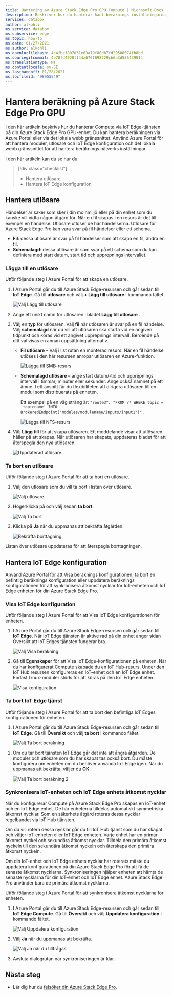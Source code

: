 ```yaml
---
title: Hantering av Azure Stack Edge Pro GPU Compute | Microsoft Docs
description: Beskriver hur du hanterar kant beräknings inställningarna, t. ex. utlösare, moduler, Visa beräknings konfiguration, ta bort konfiguration via Azure Portal på Azure Stack Edge Pro GPU.
services: databox
author: alkohli
ms.service: databox
ms.subservice: edge
ms.topic: how-to
ms.date: 01/27/2021
ms.author: alkohli
ms.openlocfilehash: 4c4fbef807d31e03a79f80db7fd29580074fb8bd
ms.sourcegitcommit: 4e70fd4028ff44a676f698229cb6a3d555439014
ms.translationtype: MT
ms.contentlocale: sv-SE
ms.lasthandoff: 01/28/2021
ms.locfileid: "98955549"
---
```

# <a name="manage-compute-on-your-azure-stack-edge-pro-gpu"></a>Hantera beräkning på Azure Stack Edge Pro GPU

<!--[!INCLUDE [applies-to-skus](../../includes/azure-stack-edge-applies-to-all-sku.md)]-->

I den här artikeln beskrivs hur du hanterar Compute via IoT Edge-tjänsten på din Azure Stack Edge Pro GPU-enhet. Du kan hantera beräkningen via Azure Portal eller via det lokala webb gränssnittet. Använd Azure Portal för att hantera moduler, utlösare och IoT Edge konfiguration och det lokala webb gränssnittet för att hantera beräknings nätverks inställningar.

I den här artikeln kan du se hur du:

> [!div class="checklist"]
> * Hantera utlösare
> * Hantera IoT Edge konfiguration


## <a name="manage-triggers"></a>Hantera utlösare

Händelser är saker som sker i din molnmiljö eller på din enhet som du kanske vill vidta någon åtgärd för. När en fil skapas i en resurs är det till exempel en händelse. Utlösare utlöser de här händelserna. Utlösare för Azure Stack Edge Pro kan vara svar på fil händelser eller ett schema.

- **Fil**: dessa utlösare är svar på fil händelser som att skapa en fil, ändra en fil.
- **Schemalagd**: dessa utlösare är som svar på ett schema som du kan definiera med start datum, start tid och upprepnings intervallet.


### <a name="add-a-trigger"></a>Lägga till en utlösare

Utför följande steg i Azure Portal för att skapa en utlösare.

1. I Azure Portal går du till Azure Stack Edge-resursen och går sedan till **IoT Edge**. Gå till **utlösare** och välj **+ Lägg till utlösare** i kommando fältet.

    ![Välj Lägg till utlösare](media/azure-stack-edge-j-series-manage-compute/add-trigger-1m.png)

2. Ange ett unikt namn för utlösaren i bladet **Lägg till utlösare** .
    
    <!--Trigger names can only contain numbers, lowercase letters, and hyphens. The share name must be between 3 and 63 characters long and begin with a letter or a number. Each hyphen must be preceded and followed by a non-hyphen character.-->

3. Välj en **typ** för utlösaren. Välj **fil** när utlösaren är svar på en fil händelse. Välj **schemalagd** när du vill att utlösaren ska starta vid en angiven tidpunkt och köras vid ett angivet upprepnings intervall. Beroende på ditt val visas en annan uppsättning alternativ.

    - **Fil utlösare** – Välj i list rutan en monterad resurs. När en fil händelse utlöses i den här resursen anropar utlösaren en Azure-funktion.

        ![Lägga till SMB-resurs](media/azure-stack-edge-j-series-manage-compute/add-file-trigger.png)

    - **Schemalagd utlösare** – ange start datum/-tid och upprepnings intervall i timmar, minuter eller sekunder. Ange också namnet på ett ämne. I ett avsnitt får du flexibiliteten att dirigera utlösaren till en modul som distribuerats på enheten.

        Ett exempel på en väg sträng är: `"route3": "FROM /* WHERE topic = 'topicname' INTO BrokeredEndpoint("modules/modulename/inputs/input1")"` .

        ![Lägga till NFS-resurs](media/azure-stack-edge-j-series-manage-compute/add-scheduled-trigger.png)

4. Välj **Lägg till** för att skapa utlösaren. Ett meddelande visar att utlösaren håller på att skapas. När utlösaren har skapats, uppdateras bladet för att återspegla den nya utlösaren.
 
    ![Uppdaterad utlösare](media/azure-stack-edge-j-series-manage-compute/add-trigger-2.png)

### <a name="delete-a-trigger"></a>Ta bort en utlösare

Utför följande steg i Azure Portal för att ta bort en utlösare.

1. Välj den utlösare som du vill ta bort i listan över utlösare.

    ![Välj utlösare](media/azure-stack-edge-j-series-manage-compute/delete-trigger-1.png)

2. Högerklicka på och välj sedan **ta bort**.

    ![Välj Ta bort](media/azure-stack-edge-j-series-manage-compute/delete-trigger-2.png)

3. Klicka på **Ja** när du uppmanas att bekräfta åtgärden.

    ![Bekräfta borttagning](media/azure-stack-edge-j-series-manage-compute/delete-trigger-3.png)

Listan över utlösare uppdateras för att återspegla borttagningen.

## <a name="manage-iot-edge-configuration"></a>Hantera IoT Edge konfiguration

Använd Azure Portal för att Visa beräknings konfigurationen, ta bort en befintlig beräknings konfiguration eller uppdatera beräknings konfigurationen för att synkronisera åtkomst nycklar för IoT-enheten och IoT Edge enheten för din Azure Stack Edge Pro.

### <a name="view-iot-edge-configuration"></a>Visa IoT Edge konfiguration

Utför följande steg i Azure Portal för att Visa IoT Edge konfigurationen för enheten.

1. I Azure Portal går du till Azure Stack Edge-resursen och går sedan till **IoT Edge**. När IoT Edge tjänsten är aktive rad på din enhet anger sidan Översikt att IoT Edges tjänsten fungerar bra.

    ![Välj Visa beräkning](media/azure-stack-edge-j-series-manage-compute/view-compute-1.png)

2. Gå till **Egenskaper** för att Visa IoT Edge-konfigurationen på enheten. När du har konfigurerat Compute skapade du en IoT Hub-resurs. Under den IoT Hub resursen konfigureras en IoT-enhet och en IoT Edge enhet. Endast Linux-moduler stöds för att köras på den IoT Edge enheten.

    ![Visa konfiguration](media/azure-stack-edge-j-series-manage-compute/view-compute-2.png)


### <a name="remove-iot-edge-service"></a>Ta bort IoT Edge tjänst

Utför följande steg i Azure Portal för att ta bort den befintliga IoT Edges konfigurationen för enheten.

1. I Azure Portal går du till Azure Stack Edge-resursen och går sedan till **IoT Edge**. Gå till **Översikt** och välj **ta bort** i kommando fältet.

    ![Välj Ta bort beräkning](media/azure-stack-edge-j-series-manage-compute/remove-compute-1.png)

2. Om du tar bort tjänsten IoT Edge går det inte att ångra åtgärden. De moduler och utlösare som du har skapat tas också bort. Du måste konfigurera om enheten om du behöver använda IoT Edge igen. När du uppmanas att bekräfta, väljer du **OK**.

    ![Välj Ta bort beräkning 2](media/azure-stack-edge-j-series-manage-compute/remove-compute-2.png)

### <a name="sync-up-iot-device-and-iot-edge-device-access-keys"></a>Synkronisera IoT-enheten och IoT Edge enhets åtkomst nycklar

När du konfigurerar Compute på Azure Stack Edge Pro skapas en IoT-enhet och en IoT Edge enhet. De här enheterna tilldelas automatiskt symmetriska åtkomst nycklar. Som en säkerhets åtgärd roteras dessa nycklar regelbundet via IoT Hub tjänsten.

Om du vill rotera dessa nycklar går du till IoT Hub tjänst som du har skapat och väljer IoT-enheten eller IoT Edge enheten. Varje enhet har en primär åtkomst nyckel och sekundära åtkomst nycklar. Tilldela den primära åtkomst nyckeln till den sekundära åtkomst nyckeln och återskapa den primära åtkomst nyckeln.

Om din IoT-enhet och IoT Edge enhets nycklar har roterats måste du uppdatera konfigurationen på din Azure Stack Edge Pro för att få de senaste åtkomst nycklarna. Synkroniseringen hjälper enheten att hämta de senaste nycklarna för din IoT-enhet och IoT Edge enhet. Azure Stack Edge Pro använder bara de primära åtkomst nycklarna.

Utför följande steg i Azure Portal för att synkronisera åtkomst nycklarna för enheten.

1. I Azure Portal går du till Azure Stack Edge-resursen och går sedan till **IoT Edge Compute**. Gå till **Översikt** och välj **Uppdatera konfiguration** i kommando fältet.

    ![Välj Uppdatera konfiguration](media/azure-stack-edge-j-series-manage-compute/refresh-configuration-1.png)

2. Välj **Ja** när du uppmanas att bekräfta.

    ![Välj Ja när du tillfrågas](media/azure-stack-edge-j-series-manage-compute/refresh-configuration-2.png)

3. Avsluta dialogrutan när synkroniseringen är klar.

## <a name="next-steps"></a>Nästa steg

- Lär dig hur du [felsöker din Azure Stack Edge Pro](azure-stack-edge-gpu-troubleshoot.md).
